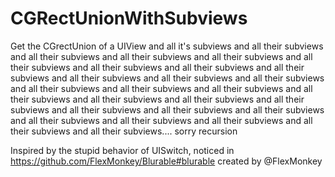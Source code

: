 # CGRectUnionWithSubviews

Get the CGrectUnion of a UIView and all it's subviews and all their subviews and all their subviews and all their subviews and all their subviews and all their subviews and all their subviews and all their subviews and all their subviews and all their subviews and all their subviews and all their subviews and all their subviews and all their subviews and all their subviews and all their subviews and all their subviews and all their subviews and all their subviews and all their subviews and all their subviews and all their subviews and all their subviews and all their subviews and all their subviews and all their subviews and all their subviews.... sorry recursion

Inspired by the stupid behavior of UISwitch, noticed in https://github.com/FlexMonkey/Blurable#blurable created by @FlexMonkey

